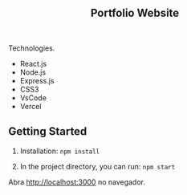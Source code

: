 <h2 align="center">
  Portfolio Website<br/>
</h2>

<br/>

Technologies.

- React.js
- Node.js
- Express.js
- CSS3
- VsCode
- Vercel

## Getting Started

1. Installation: `npm install`

2. In the project directory, you can run: `npm start`


Abra [http://localhost:3000](http://localhost:3000) no navegador.

